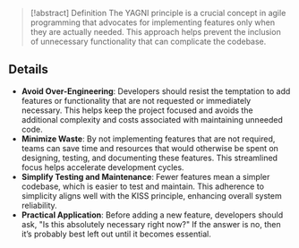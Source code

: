 > [!abstract] Definition
> The YAGNI principle is a crucial concept in agile programming that advocates for implementing features only when they are actually needed. This approach helps prevent the inclusion of unnecessary functionality that can complicate the codebase. 

## Details
- **Avoid Over-Engineering**: Developers should resist the temptation to add features or functionality that are not requested or immediately necessary. This helps keep the project focused and avoids the additional complexity and costs associated with maintaining unneeded code.
- **Minimize Waste**: By not implementing features that are not required, teams can save time and resources that would otherwise be spent on designing, testing, and documenting these features. This streamlined focus helps accelerate development cycles.
- **Simplify Testing and Maintenance**: Fewer features mean a simpler codebase, which is easier to test and maintain. This adherence to simplicity aligns well with the KISS principle, enhancing overall system reliability.
- **Practical Application**: Before adding a new feature, developers should ask, "Is this absolutely necessary right now?" If the answer is no, then it’s probably best left out until it becomes essential.